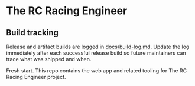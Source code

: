 # The RC Racing Engineer

## Build tracking
Release and artifact builds are logged in [docs/build-log.md](docs/build-log.md). Update the log immediately after each successful release build so future maintainers can trace what was shipped and when.

Fresh start. This repo contains the web app and related tooling for The RC Racing Engineer project.

